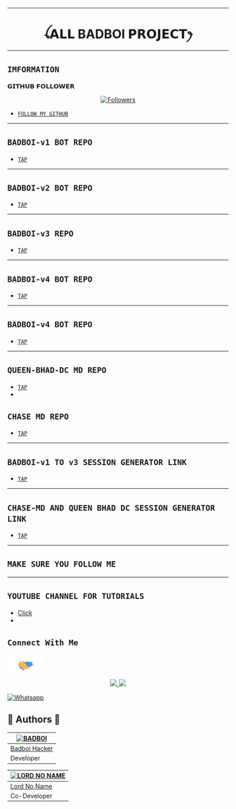 
-------
## <h1 align="center">ꪶ𝗔𝗟𝗟 BADBOI 𝗣𝗥𝗢𝗝𝗘𝗖𝗧ꫂ<br></h1>
-------

## ```IMFORMATION```

𝗚𝗜𝗧𝗛𝗨𝗕 𝗙𝗢𝗟𝗟𝗢𝗪𝗘𝗥
<p align="center">
<a href="https://github.com/BADBOI-v1/followers"><img title="Followers" src="https://img.shields.io/github/followers/BADBOI-v1?color=red&style=flat-square"></a>

- [`FOLLOW MY GITHUB`](https://github.com/BADBOI-v1/)

-------
## ```BADBOI-v1 BOT REPO```

- [`TAP`](https://github.com/BADBOI-v1/BADBOI-v1)



-------
## ```BADBOI-v2 BOT REPO```

- [`TAP`](https://github.com/BADBOI-v1/BADBOI-v2)

-------
## ```BADBOI-v3 REPO```

- [`TAP`](https://github.com/BADBOI-v1/BADBOI-v3)


-------
## ```BADBOI-v4 BOT REPO```

- [`TAP`](https://github.com/BADBOI-v1/BADBOI-v4)


-------
## ```BADBOI-v4 BOT REPO```

- [`TAP`](https://github.com/BADBOI-v1/BADBOI-v4)




-------
## ```QUEEN-BHAD-DC MD REPO```

- [`TAP`](https://github.com/BADBOI-v1/Queen-BHAD-DC-MD)
- 
## ```CHASE MD REPO```

- [`TAP`](https://github.com/BADBOI-v1/CHASE-MD)
-------
## ```BADBOI-v1 TO v3 SESSION GENERATOR LINK```

- [`TAP`](https://badboi.onrender.com)

-------
## ```CHASE-MD AND QUEEN BHAD DC SESSION GENERATOR LINK```

- [`TAP`](https://all-bot-paring-generator-by-badboi-hacker-dtow.onrender.com)

-------
## ```MAKE SURE YOU FOLLOW ME```

-------
## ```YOUTUBE CHANNEL FOR TUTORIALS```

 - [ Click ](https://youtube.com/@BADBOI-k2i?si=1_Ae2h9Kl9IbAo7E)
 - 
## ```Connect With Me```
<img src="https://github.com/0xAbdulKhalid/0xAbdulKhalid/raw/main/assets/mdImages/handshake.gif" width ="80"></h1> 
 <br> 
<p align="center">
<a href="https://wa.me/2348140825959"><img src="https://img.shields.io/badge/Contact BADBOI-25D366?style=for-the-badge&logo=whatsapp&logoColor=white" />
<a href="https://whatsapp.com/channel/0029VadCyFZGufJ2YW4bG42x"><img src="https://img.shields.io/badge/Join Official Channel-25D366?style=for-the-badge&logo=whatsapp&logoColor=white" />
   
<a href='https://chat.whatsapp.com/LYOPu85NAVv4ymxOxCxRQY' target="_blank"><img alt='Whatsapp' src='https://img.shields.io/badge/OFFICIAL-GC-h?color=black&style=for-the-badge&logo=whatsapp' width="96.35" height="28"/></a></p>

## 🎯 Authors 🎯
  <div align="center">
  
| [![BADBOI](https://github.com/BADBOI-v1.png?size=150)](https://github.com/BADBOI-v1) |
|----|
| [  Badboi Hacker](https://github.com/BADBOI-v1) |
|  Developer |

  </div>
  <div align="center">
  
| [![LORD NO NAME](https://github.com/Anime-King01.png?size=150)](https://github.com/Anime-King01) |
|----|
| [  Lord No Name](https://github.com/Anime-King01) |
|  Co-Developer |

  </div>
   
  </br> 










